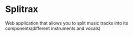 # Splitrax
Web application that allows you to split music tracks into its components(different instruments and vocals)
